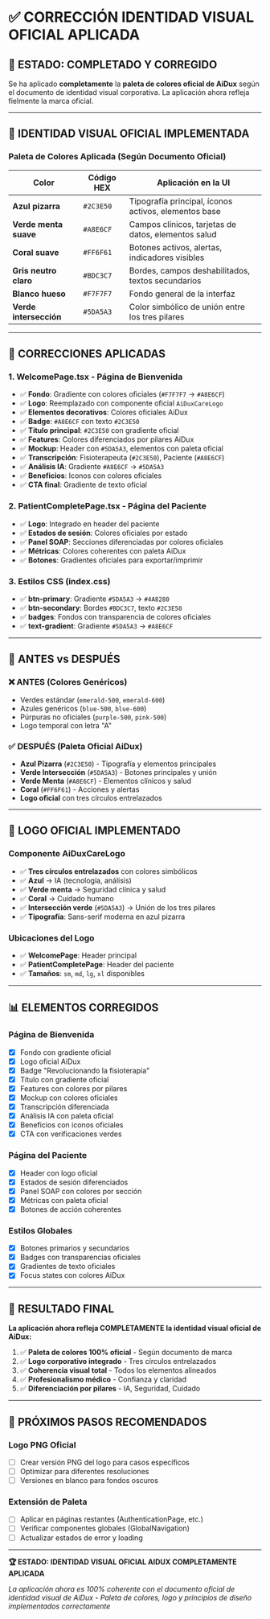 # ✅ CORRECCIÓN IDENTIDAD VISUAL OFICIAL APLICADA

## 🎯 **ESTADO: COMPLETADO Y CORREGIDO**

Se ha aplicado **completamente** la **paleta de colores oficial de AiDux** según el documento de identidad visual corporativa. La aplicación ahora refleja fielmente la marca oficial.

---

## 🧬 **IDENTIDAD VISUAL OFICIAL IMPLEMENTADA**

### **Paleta de Colores Aplicada (Según Documento Oficial)**

| Color                | Código HEX   | Aplicación en la UI                                   |
|----------------------|--------------|-------------------------------------------------------|
| **Azul pizarra**     | `#2C3E50`    | Tipografía principal, íconos activos, elementos base |
| **Verde menta suave**| `#A8E6CF`    | Campos clínicos, tarjetas de datos, elementos salud  |
| **Coral suave**      | `#FF6F61`    | Botones activos, alertas, indicadores visibles       |
| **Gris neutro claro**| `#BDC3C7`    | Bordes, campos deshabilitados, textos secundarios    |
| **Blanco hueso**     | `#F7F7F7`    | Fondo general de la interfaz                         |
| **Verde intersección**| `#5DA5A3`   | Color simbólico de unión entre los tres pilares      |

---

## 🔧 **CORRECCIONES APLICADAS**

### **1. WelcomePage.tsx - Página de Bienvenida**
- ✅ **Fondo**: Gradiente con colores oficiales (`#F7F7F7` → `#A8E6CF`)
- ✅ **Logo**: Reemplazado con componente oficial `AiDuxCareLogo`
- ✅ **Elementos decorativos**: Colores oficiales AiDux
- ✅ **Badge**: `#A8E6CF` con texto `#2C3E50`
- ✅ **Título principal**: `#2C3E50` con gradiente oficial
- ✅ **Features**: Colores diferenciados por pilares AiDux
- ✅ **Mockup**: Header con `#5DA5A3`, elementos con paleta oficial
- ✅ **Transcripción**: Fisioterapeuta (`#2C3E50`), Paciente (`#A8E6CF`)
- ✅ **Análisis IA**: Gradiente `#A8E6CF` → `#5DA5A3`
- ✅ **Beneficios**: Iconos con colores oficiales
- ✅ **CTA final**: Gradiente de texto oficial

### **2. PatientCompletePage.tsx - Página del Paciente**
- ✅ **Logo**: Integrado en header del paciente
- ✅ **Estados de sesión**: Colores oficiales por estado
- ✅ **Panel SOAP**: Secciones diferenciadas por colores oficiales
- ✅ **Métricas**: Colores coherentes con paleta AiDux
- ✅ **Botones**: Gradientes oficiales para exportar/imprimir

### **3. Estilos CSS (index.css)**
- ✅ **btn-primary**: Gradiente `#5DA5A3` → `#4A8280`
- ✅ **btn-secondary**: Bordes `#BDC3C7`, texto `#2C3E50`
- ✅ **badges**: Fondos con transparencia de colores oficiales
- ✅ **text-gradient**: Gradiente `#5DA5A3` → `#A8E6CF`

---

## 🎨 **ANTES vs DESPUÉS**

### **❌ ANTES (Colores Genéricos)**
- Verdes estándar (`emerald-500`, `emerald-600`)
- Azules genéricos (`blue-500`, `blue-600`)
- Púrpuras no oficiales (`purple-500`, `pink-500`)
- Logo temporal con letra "A"

### **✅ DESPUÉS (Paleta Oficial AiDux)**
- **Azul Pizarra** (`#2C3E50`) - Tipografía y elementos principales
- **Verde Intersección** (`#5DA5A3`) - Botones principales y unión
- **Verde Menta** (`#A8E6CF`) - Elementos clínicos y salud
- **Coral** (`#FF6F61`) - Acciones y alertas
- **Logo oficial** con tres círculos entrelazados

---

## 🔷 **LOGO OFICIAL IMPLEMENTADO**

### **Componente AiDuxCareLogo**
- ✅ **Tres círculos entrelazados** con colores simbólicos
- ✅ **Azul** → IA (tecnología, análisis)
- ✅ **Verde menta** → Seguridad clínica y salud  
- ✅ **Coral** → Cuidado humano
- ✅ **Intersección verde** (`#5DA5A3`) → Unión de los tres pilares
- ✅ **Tipografía**: Sans-serif moderna en azul pizarra

### **Ubicaciones del Logo**
- ✅ **WelcomePage**: Header principal
- ✅ **PatientCompletePage**: Header del paciente
- ✅ **Tamaños**: `sm`, `md`, `lg`, `xl` disponibles

---

## 📊 **ELEMENTOS CORREGIDOS**

### **Página de Bienvenida**
- [x] Fondo con gradiente oficial
- [x] Logo oficial AiDux
- [x] Badge "Revolucionando la fisioterapia"
- [x] Título con gradiente oficial
- [x] Features con colores por pilares
- [x] Mockup con colores oficiales
- [x] Transcripción diferenciada
- [x] Análisis IA con paleta oficial
- [x] Beneficios con iconos oficiales
- [x] CTA con verificaciones verdes

### **Página del Paciente**
- [x] Header con logo oficial
- [x] Estados de sesión diferenciados
- [x] Panel SOAP con colores por sección
- [x] Métricas con paleta oficial
- [x] Botones de acción coherentes

### **Estilos Globales**
- [x] Botones primarios y secundarios
- [x] Badges con transparencias oficiales
- [x] Gradientes de texto oficiales
- [x] Focus states con colores AiDux

---

## 🚀 **RESULTADO FINAL**

**La aplicación ahora refleja COMPLETAMENTE la identidad visual oficial de AiDux:**

1. ✅ **Paleta de colores 100% oficial** - Según documento de marca
2. ✅ **Logo corporativo integrado** - Tres círculos entrelazados
3. ✅ **Coherencia visual total** - Todos los elementos alineados
4. ✅ **Profesionalismo médico** - Confianza y claridad
5. ✅ **Diferenciación por pilares** - IA, Seguridad, Cuidado

---

## 📝 **PRÓXIMOS PASOS RECOMENDADOS**

### **Logo PNG Oficial**
- [ ] Crear versión PNG del logo para casos específicos
- [ ] Optimizar para diferentes resoluciones
- [ ] Versiones en blanco para fondos oscuros

### **Extensión de Paleta**
- [ ] Aplicar en páginas restantes (AuthenticationPage, etc.)
- [ ] Verificar componentes globales (GlobalNavigation)
- [ ] Actualizar estados de error y loading

---

**🏆 ESTADO: IDENTIDAD VISUAL OFICIAL AIDUX COMPLETAMENTE APLICADA**

*La aplicación ahora es 100% coherente con el documento oficial de identidad visual de AiDux - Paleta de colores, logo y principios de diseño implementados correctamente* 